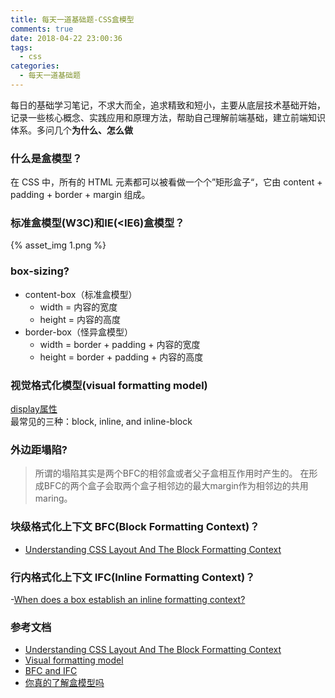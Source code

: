 ```yaml
---
title: 每天一道基础题-CSS盒模型
comments: true
date: 2018-04-22 23:00:36
tags:
  - css
categories:
  - 每天一道基础题
---
```


每日的基础学习笔记，不求大而全，追求精致和短小，主要从底层技术基础开始，记录一些核心概念、实践应用和原理方法，帮助自己理解前端基础，建立前端知识体系。多问几个**为什么、怎么做**
<!-- more -->

### 什么是盒模型？
在 CSS 中，所有的 HTML 元素都可以被看做一个个”矩形盒子“，它由 content + padding + border + margin 组成。

### 标准盒模型(W3C)和IE(\<IE6)盒模型？
{% asset_img 1.png %}

### box-sizing?
- content-box（标准盒模型）
  - width = 内容的宽度
  - height = 内容的高度
- border-box（怪异盒模型）
  - width = border + padding + 内容的宽度
  - height = border + padding + 内容的高度

### 视觉格式化模型(visual formatting model)
[display属性](https://developer.mozilla.org/zh-CN/docs/Web/CSS/display)<br>
最常见的三种：block, inline, and inline-block

### 外边距塌陷?
> 所谓的塌陷其实是两个BFC的相邻盒或者父子盒相互作用时产生的。
> 在形成BFC的两个盒子会取两个盒子相邻边的最大margin作为相邻边的共用maring。

### 块级格式化上下文 BFC(Block Formatting Context)？
- [Understanding CSS Layout And The Block Formatting Context](https://www.smashingmagazine.com/2017/12/understanding-css-layout-block-formatting-context/)

### 行内格式化上下文 IFC(Inline Formatting Context)？
-[When does a box establish an inline formatting context?](https://stackoverflow.com/questions/16936297/when-does-a-box-establish-an-inline-formatting-context)

### 参考文档
- [Understanding CSS Layout And The Block Formatting Context](https://www.smashingmagazine.com/2017/12/understanding-css-layout-block-formatting-context/)
- [Visual formatting model](https://www.w3.org/TR/CSS2/visuren.html)
- [BFC and IFC](https://www.w3.org/TR/CSS21/visuren.html#block-formatting)
- [你真的了解盒模型吗](https://rainey.space/2016/07/02/Ni_Zhen_De_Liao_Jie_He_Mo_Xing_Ma/)
